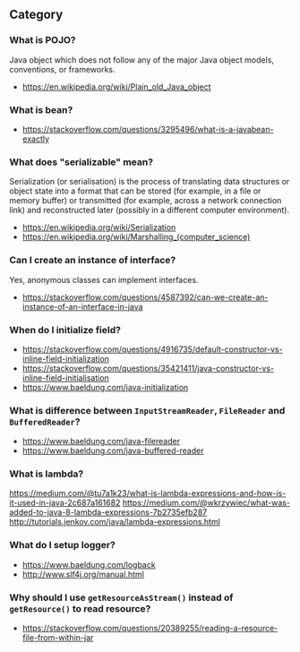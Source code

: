 ## Category

### What is POJO?
Java object which does not follow any of the major Java object models, conventions, or frameworks.
- https://en.wikipedia.org/wiki/Plain_old_Java_object

### What is bean?
- https://stackoverflow.com/questions/3295496/what-is-a-javabean-exactly

### What does "serializable" mean?
Serialization (or serialisation) is the process of translating data structures or object state into a format that can be stored (for example, in a file or memory buffer) or transmitted (for example, across a network connection link) and reconstructed later (possibly in a different computer environment).
- https://en.wikipedia.org/wiki/Serialization
- https://en.wikipedia.org/wiki/Marshalling_(computer_science)

### Can I create an instance of interface?
Yes, anonymous classes can implement interfaces.
- https://stackoverflow.com/questions/4587392/can-we-create-an-instance-of-an-interface-in-java

### When do I initialize field?
- https://stackoverflow.com/questions/4916735/default-constructor-vs-inline-field-initialization
- https://stackoverflow.com/questions/35421411/java-constructor-vs-inline-field-initialisation
- https://www.baeldung.com/java-initialization

### What is difference between `InputStreamReader`, `FileReader` and `BufferedReader`?
- https://www.baeldung.com/java-filereader
- https://www.baeldung.com/java-buffered-reader

### What is lambda?
https://medium.com/@tu7a1k23/what-is-lambda-expressions-and-how-is-it-used-in-java-2c687a161682
https://medium.com/@wkrzywiec/what-was-added-to-java-8-lambda-expressions-7b2735efb287
http://tutorials.jenkov.com/java/lambda-expressions.html

### What do I setup logger?
- https://www.baeldung.com/logback
- http://www.slf4j.org/manual.html

### Why should I use `getResourceAsStream()` instead of `getResource()` to read resource?
- https://stackoverflow.com/questions/20389255/reading-a-resource-file-from-within-jar
